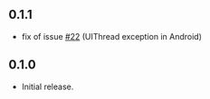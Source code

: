 ## 0.1.1
* fix of issue [#22](https://github.com/cph-cachet/flutter-plugins/issues/22) (UIThread exception in Android)

## 0.1.0
* Initial release.
